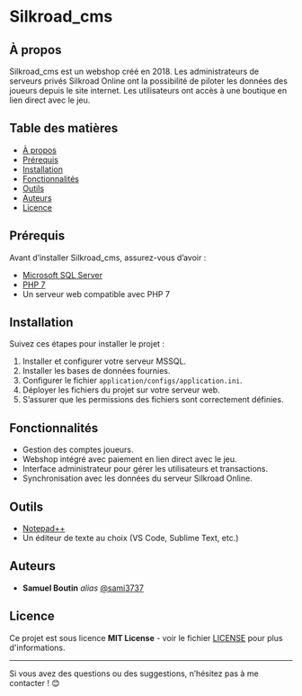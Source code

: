# Silkroad_cms

## À propos

Silkroad_cms est un webshop créé en 2018.
Les administrateurs de serveurs privés Silkroad Online ont la possibilité de piloter les données des joueurs depuis le site internet.
Les utilisateurs ont accès à une boutique en lien direct avec le jeu.

## Table des matières

- [À propos](#à-propos)
- [Prérequis](#prérequis)
- [Installation](#installation)
- [Fonctionnalités](#fonctionnalites)
- [Outils](#outils)
- [Auteurs](#auteurs)
- [Licence](#licence)

## Prérequis

Avant d’installer Silkroad_cms, assurez-vous d’avoir :

- [Microsoft SQL Server](https://www.microsoft.com/en-us/sql-server/sql-server-downloads)
- [PHP 7](https://www.php.net/releases/index.php)
- Un serveur web compatible avec PHP 7

## Installation

Suivez ces étapes pour installer le projet :

1. Installer et configurer votre serveur MSSQL.
2. Installer les bases de données fournies.
3. Configurer le fichier `application/configs/application.ini`.
4. Déployer les fichiers du projet sur votre serveur web.
5. S’assurer que les permissions des fichiers sont correctement définies.

## Fonctionnalités

- Gestion des comptes joueurs.
- Webshop intégré avec paiement en lien direct avec le jeu.
- Interface administrateur pour gérer les utilisateurs et transactions.
- Synchronisation avec les données du serveur Silkroad Online.

## Outils

- [Notepad++](https://notepad-plus-plus.org/)
- Un éditeur de texte au choix (VS Code, Sublime Text, etc.)

## Auteurs

- **Samuel Boutin** _alias_ [@sami3737](https://github.com/sami3737)

## Licence

Ce projet est sous licence **MIT License** - voir le fichier [LICENSE](LICENSE.md) pour plus d'informations.

---

Si vous avez des questions ou des suggestions, n’hésitez pas à me contacter ! 😊
